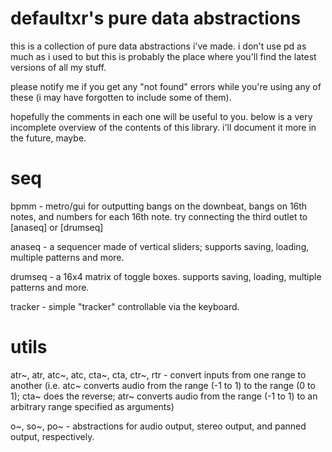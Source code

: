 defaultxr's pure data abstractions
==================================

this is a collection of pure data abstractions i've made. i don't use pd as much as i used to but this is probably the place where you'll find the latest versions of all my stuff.

please notify me if you get any "not found" errors while you're using any of these (i may have forgotten to include some of them).

hopefully the comments in each one will be useful to you. below is a very incomplete overview of the contents of this library. i'll document it more in the future, maybe.

seq
===

bpmm - metro/gui for outputting bangs on the downbeat, bangs on 16th notes, and numbers for each 16th note. try connecting the third outlet to [anaseq] or [drumseq]

anaseq - a sequencer made of vertical sliders; supports saving, loading, multiple patterns and more.

drumseq - a 16x4 matrix of toggle boxes. supports saving, loading, multiple patterns and more.

tracker - simple "tracker" controllable via the keyboard.

utils
=====

atr~, atr, atc~, atc, cta~, cta, ctr~, rtr - convert inputs from one range to another (i.e. atc~ converts audio from the range (-1 to 1) to the range (0 to 1); cta~ does the reverse; atr~ converts audio from the range (-1 to 1) to an arbitrary range specified as arguments)

o~, so~, po~ - abstractions for audio output, stereo output, and panned output, respectively.